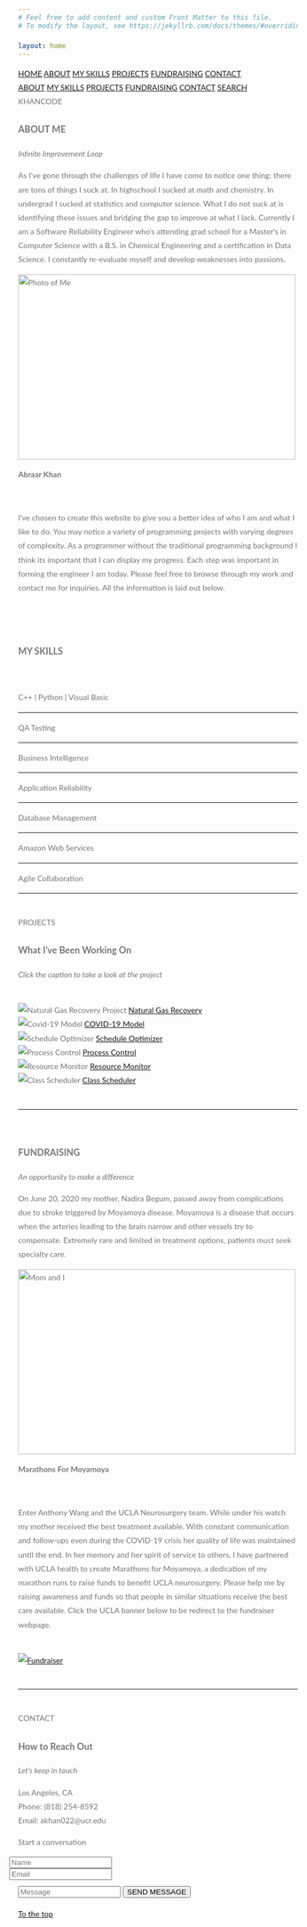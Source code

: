 ```yaml
---
# Feel free to add content and custom Front Matter to this file.
# To modify the layout, see https://jekyllrb.com/docs/themes/#overriding-theme-defaults

layout: home
---
```


<html>
<title>W3.CSS Template</title>
<meta charset="UTF-8">
<meta name="viewport" content="width=device-width, initial-scale=1">
<link rel="stylesheet" href="https://www.w3schools.com/w3css/4/w3.css">
<link rel="stylesheet" href="https://fonts.googleapis.com/css?family=Lato">
<link rel="stylesheet" href="https://cdnjs.cloudflare.com/ajax/libs/font-awesome/4.7.0/css/font-awesome.min.css">
<script src="https://kit.fontawesome.com/a2b003a1d5.js" crossorigin="anonymous"></script>
<style>
body,h1,h2,h3,h4,h5,h6 {font-family: "Lato", sans-serif;}
body, html {
  height: 100%;
  color: #777;
  line-height: 1.8;
}

/* Create a Parallax Effect */
.bgimg-1, .bgimg-2, .bgimg-3 {
  background-attachment: fixed;
  background-position: center;
  background-repeat: no-repeat;
  background-size: cover;
}

/* First image (Logo. Full height) */
.bgimg-1 {
  background-image: url('images/parallax1.jpg');
  min-height: 400px;
}

/* Second image (Portfolio) */
.bgimg-2 {
  background-image: url("images/parallax2.jpg");
  min-height: 400px;
}

/* Third image (Contact) */
.bgimg-3 {
  background-image: url("images/parallax3.jpg");
  min-height: 400px;
}

.w3-wide {letter-spacing: 10px;}
.w3-hover-opacity {cursor: pointer;}

/* Turn off parallax scrolling for tablets and phones */
@media only screen and (max-device-width: 1600px) {
  .bgimg-1, .bgimg-2, .bgimg-3 {
    background-attachment: scroll;
    min-height: 400px;
  }
}
</style>
<body>

<!-- Navbar (sit on top) -->
<div class="w3-top">
  <div class="w3-bar" id="myNavbar">
    <a class="w3-bar-item w3-button w3-hover-black w3-hide-medium w3-hide-large w3-right" href="javascript:void(0);" onclick="toggleFunction()" title="Toggle Navigation Menu">
      <i class="fa fa-bars"></i>
    </a>
    <a href="#home" class="w3-bar-item w3-button">HOME</a>
    <a href="#about" class="w3-bar-item w3-button w3-hide-small"><i class="fa fa-user"></i> ABOUT</a>
    <a href="#myskills" class="w3-bar-item w3-button w3-hide-small"><i class="fa fa-user"></i> MY SKILLS</a>
    <a href="#portfolio" class="w3-bar-item w3-button w3-hide-small"><i class="fa fa-project-diagram"></i> PROJECTS</a>
    <a href="#fundraising" class="w3-bar-item w3-button w3-hide-small"><i class="fas fa-hand-holding-heart"></i> FUNDRAISING</a>
    <a href="#contact" class="w3-bar-item w3-button w3-hide-small"><i class="fa fa-envelope"></i> CONTACT</a>
    <a href="#" class="w3-bar-item w3-button w3-hide-small w3-right w3-hover-red">
      <i class="fa fa-search"></i>
    </a>
  </div>

  <!-- Navbar on small screens -->
  <div id="navDemo" class="w3-bar-block w3-white w3-hide w3-hide-large w3-hide-medium">
    <a href="#about" class="w3-bar-item w3-button" onclick="toggleFunction()">ABOUT</a>
    <a href="#myskills" class="w3-bar-item w3-button" onclick="toggleFunction()">MY SKILLS</a>
    <a href="#portfolio" class="w3-bar-item w3-button" onclick="toggleFunction()">PROJECTS</a>
    <a href="#fundraising" class="w3-bar-item w3-button" onclick="toggleFunction()">FUNDRAISING</a>
    <a href="#contact" class="w3-bar-item w3-button" onclick="toggleFunction()">CONTACT</a>
    <a href="#" class="w3-bar-item w3-button">SEARCH</a>
  </div>
</div>

<!-- First Parallax Image with Logo Text -->
<div class="bgimg-1 w3-display-container w3-opacity-min" id="home">
  <div class="w3-display-middle" style="white-space:nowrap;">
    <span class="w3-center w3-padding-large w3-black w3-xlarge w3-wide w3-animate-opacity">KHANCODE</span>
  </div>
</div>

<!-- Container (About Section) -->
<div class="w3-content w3-container w3-padding-64" id="about">
  <h3 class="w3-center">ABOUT ME</h3>
  <p class="w3-center"><em>Infinite Improvement Loop</em></p>
  <p>As I've gone through the challenges of life I have come to notice one thing: there are tons of things I suck at. In highschool I sucked at math and chemistry.
	In undergrad I sucked at statistics and computer science. What I do not suck at is identifying these issues and bridging the gap to improve at what I lack. Currently I am a Software
	Reliability Engineer who's attending grad school for a Master's in Computer Science with a B.S. in Chemical Engineering and a certification in Data Science. I constantly re-evaluate
	myself and develop weaknesses into passions.</p>
  <div class="w3-row">
    <div class="w3-col m6 w3-center w3-padding-large">
      <img src="images/myphoto.png" class="w3-round w3-image w3-hover-opacity" alt="Photo of Me" width="500" height="333">
      <p><b><i class="fa fa-user w3-margin-right"></i>Abraar Khan</b></p><br>
    </div>
    <div class="w3-col m6 w3-padding-large">
      <p>I've chosen to create this website to give you a better idea of who I am and what I like to do. You may notice a variety of programming projects with varying degrees of complexity. As a programmer without the traditional programming background I think its important that I can display my progress. Each step was important in forming the engineer I am today. Please feel free to browse through my work and contact me for inquiries. All the information is laid out below. </p>
    </div>
  </div>
  <br>
  <br>

  <!-- Container (My Skills Section) -->
  <div class="w3-content w3-container w3-padding-64" id="myskills">
    <h3 class="w3-center">MY SKILLS</h3>
    <br>
    <p class="w3-wide"><i class="fa fa-code fa-lg"></i>   C++   |   Python   |   Visual Basic</p>
    <hr>
    <p class="w3-wide"><i class="fa fa-vial fa-lg"></i>   QA Testing</p>
    <hr>
    <p class="w3-wide"><i class="fa fa-chart-line fa-lg"></i>   Business Intelligence</p>
    <hr>
    <p class="w3-wide"><i class="fa fa-life-ring"></i>   Application Reliability</p>
    <hr>
    <p class="w3-wide"><i class="fa fa-database"></i>   Database Management</p>
    <hr>
    <p class="w3-wide"><i class="fab fa-aws"></i>   Amazon Web Services</p>
    <hr>
    <p class="w3-wide"><i class="fa fa-users fa-lg"></i>   Agile Collaboration</p>
    <hr>
    <br>
  </div>


<!-- Second Parallax Image with Portfolio Text -->
<div class="bgimg-2 w3-display-container w3-opacity-min">
  <div class="w3-display-middle">
    <span class="w3-xxlarge w3-text-white w3-wide">PROJECTS</span>
  </div>
</div>

<!-- Container (Portfolio Section) -->
<div class="w3-content w3-container w3-padding-64" id="portfolio">
  <h3 class="w3-center">What I've Been Working On</h3>
  <p class="w3-center"><em> Click the caption to take a look at the project </em></p><br>

  <!-- Responsive Grid. Four columns on tablets, laptops and desktops. Will stack on mobile devices/small screens (100% width) -->
  <div class="w3-row-padding w3-center">
    <div class="w3-col m3">
      <img src="images/NaturalGasRecovery.png"  onclick="onClick(this)" class="w3-hover-opacity" alt="Natural Gas Recovery Project">
      <a href="https://drive.google.com/file/d/0B4guoFwFU9reZ1lQQVJfTVhjQVU/view?usp=sharing">Natural Gas Recovery</a>
    </div>
    <div class="w3-col m3">
      <img src="images/COVID-19.png"  onclick="onClick(this)" class="w3-hover-opacity" alt="Covid-19 Model">
      <a href="https://github.com/ak21232/california-coronavirus-data">COVID-19 Model</a>
    </div>
    <div class="w3-col m3">
      <img src="images/ScheduleOptimizer.png" onclick="onClick(this)" class="w3-hover-opacity" alt="Schedule Optimizer">
      <a href="https://github.com/ak21232/Schedule_Optimizer.git">Schedule Optimizer</a>
    </div>
  </div>
  <div class="w3-row-padding w3-center">
    <div class="w3-col m3">
      <img src="images/ProcessControl.png" onclick="onClick(this)" class="w3-hover-opacity" alt="Process Control">
      <a href="https://github.com/ak21232/ProcessControl.git">Process Control</a>
    </div>
    <div class="w3-col m3">
      <img src="images/ResourceMonitor.png" onclick="onClick(this)" class="w3-hover-opacity" alt="Resource Monitor">
      <a href="https://github.com/ak21232/Resource_Monitor.git">Resource Monitor</a>
    </div>
    <div class="w3-col m3">
      <img src="images/Class_Scheduler.png" onclick="onClick(this)" class="w3-hover-opacity" alt="Class Scheduler">
      <a href="https://github.com/CSUF-CPSC121-2020S0608/project06-ak21232">Class Scheduler</a>
    </div>
  </div>
</div>
<br>
<hr>
<br>

<!-- Modal for full size images on click-->
<div id="modal01" class="w3-modal w3-black" onclick="this.style.display='none'">
  <span class="w3-button w3-large w3-black w3-display-topright" title="Close Modal Image"><i class="fa fa-remove"></i></span>
  <div class="w3-modal-content w3-animate-zoom w3-center w3-transparent w3-padding-64">
    <img id="img01" class="w3-image">
    <p id="caption" class="w3-opacity w3-large"></p>
  </div>
</div>

<!-- Container (FundRaising) -->
<div class="w3-content w3-container w3-padding-64" id="fundraising">
  <h3 class="w3-center">FUNDRAISING</h3>
  <p class="w3-center"><em>An opportunity to make a difference</em></p>
  <p>On June 20, 2020 my mother, Nadira Begum, passed away from complications due to stroke triggered by Moyamoya disease.
  Moyamoya is a disease that occurs when the arteries leading to the brain narrow and other vessels try to compensate.
  Extremely rare and limited in treatment options, patients must seek specialty care.
  </p>
  <div class="w3-row">
    <div class="w3-col m6 w3-right w3-padding-large">
      <img src="images/marathonsformoyamoya.jpg" class="w3-round w3-image w3-hover-opacity" alt="Mom and I" width="500" height="333">
      <p><b><i class="fa fa-heart w3-margin-right"></i>Marathons For Moyamoya </b></p><br>
    </div>
    <div class="w3-col m6 w3-padding-large">
      <p> Enter Anthony Wang and the UCLA Neurosurgery team. While under his watch my mother received the best treatment available.
      With constant communication and follow-ups even during the COVID-19 crisis her quality of life was maintained until the end.
      In her memory and her spirit of service to others, I have partnered with UCLA health to create Marathons for Moyamoya, a dedication
      of my marathon runs to raise funds to benefit UCLA neurosurgery.
      Please help me by raising awareness and funds so that people in similar situations receive the best care available. Click the
      UCLA banner below to be redirect to the fundraiser webpage.
      </p>
    </div>
  </div>
  <br>
  <div class="w3-center m3">
    <a href="https://spark.ucla.edu/project/23472">
    <img src="images/UCLA_Health.png" class="w3-hover-opacity" alt="Fundraiser">
    </a>
  </div>
  <br>
  <hr>
  <br>

<!-- Third Parallax Image with Portfolio Text -->
<div class="bgimg-3 w3-display-container w3-opacity-min">
  <div class="w3-display-middle">
     <span class="w3-xxlarge w3-text-white w3-wide">CONTACT</span>
  </div>
</div>


<!-- Container (Contact Section) -->
<div class="w3-content w3-container w3-padding-64" id="contact">
  <h3 class="w3-center">How to Reach Out</h3>
  <p class="w3-center"><em>Let's keep in touch</em></p>

  <div class="w3-row w3-padding-32 w3-section">
    <div class="w3-col m4 w3-container">
      <!-- <img src="/w3images/map.jpg" class="w3-image w3-round" style="width:100%"> -->
    </div>
    <div class="w3-col m8 w3-panel">
      <div class="w3-large w3-margin-bottom">
        <i class="fa fa-map-marker fa-fw w3-hover-text-black w3-xlarge w3-margin-right"></i> Los Angeles, CA<br>
        <i class="fa fa-phone fa-fw w3-hover-text-black w3-xlarge w3-margin-right"></i> Phone: (818) 254-8592‬<br>
        <i class="fa fa-envelope fa-fw w3-hover-text-black w3-xlarge w3-margin-right"></i> Email: akhan022@ucr.edu<br>
      </div>
      <p><i class="fa fa-comments w3-hover-text-black w3-xlarge w3-margin-right"></i> Start a conversation </p>
      <form action="mailto:ak21232@gmail.com" method="post" enctype="text/plain">
        <div class="w3-row-padding" style="margin:0 -16px 8px -16px">
          <div class="w3-half">
            <input class="w3-input w3-border" type="text" placeholder="Name" required name="Name">
          </div>
          <div class="w3-half">
            <input class="w3-input w3-border" type="text" placeholder="Email" required name="Email">
          </div>
        </div>
        <input class="w3-input w3-border" type="text" placeholder="Message" required name="Message">
        <button class="w3-button w3-black w3-right w3-section" type="submit">
          <i class="fa fa-paper-plane"></i> SEND MESSAGE
        </button>
      </form>
    </div>
  </div>
</div>

<!-- Footer -->
<footer class="w3-center w3-black w3-padding-64 w3-opacity w3-hover-opacity-off">
  <a href="#home" class="w3-button w3-light-grey"><i class="fa fa-arrow-up w3-margin-right"></i>To the top</a>
  <div class="w3-xlarge w3-section">
    <a href="https://github.com/ak21232"><i class="fa fa-github w3-hover-opacity"></i></a>&emsp;
    <a href="https://www.linkedin.com/in/abraarkhan/"><i class="fa fa-linkedin w3-hover-opacity"></i></a>
  </div>
</footer>

<script>
// Modal Image Gallery
function onClick(element) {
  document.getElementById("img01").src = element.src;
  document.getElementById("modal01").style.display = "block";
  var captionText = document.getElementById("caption");
  captionText.innerHTML = element.alt;
}

// Change style of navbar on scroll
window.onscroll = function() {myFunction()};
function myFunction() {
    var navbar = document.getElementById("myNavbar");
    if (document.body.scrollTop > 100 || document.documentElement.scrollTop > 100) {
        navbar.className = "w3-bar" + " w3-card" + " w3-animate-top" + " w3-white";
    } else {
        navbar.className = navbar.className.replace(" w3-card w3-animate-top w3-white", "");
    }
}

// Used to toggle the menu on small screens when clicking on the menu button
function toggleFunction() {
    var x = document.getElementById("navDemo");
    if (x.className.indexOf("w3-show") == -1) {
        x.className += " w3-show";
    } else {
        x.className = x.className.replace(" w3-show", "");
    }
}
</script>
